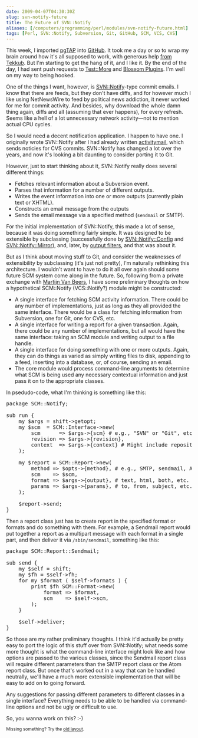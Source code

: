 ```yaml
--- 
date: 2009-04-07T04:30:30Z
slug: svn-notify-future
title: The Future of SVN::Notify
aliases: [/computers/programming/perl/modules/svn-notify-future.html]
tags: [Perl, SVN::Notify, Subversion, Git, GitHub, SCM, VCS, CVS]
---
```


<p>This week, I imported <a href="http://pgtap.projects.postgresql.org/" title="pgTAP: PostgreSQL Unit Testing">pgTAP</a>
into <a href="http://github.com/theory/pgtap/tree/master" title="The pgTAP GitHub Repository">GitHub</a>. It took me a day or so to wrap my brain around
how it's all supposed to work, with generous
help <a href="http://support.github.com/discussions/repos/492-svn-import-hasnt-finished-after-24-hours" title="GitHub Support: SVN Import Hasn't Finished after 24 Hours">from
Tekkub</a>. But I'm starting to get the hang of it, and I like it. By the end
of the day, I had sent push requests
to <a href="http://github.com/schwern/test-more/tree/master" title="The Test::More GitHub Repository">Test::More</a>
and <a href="http://github.com/hail2u/blosxom-plugins/tree/master" title="Blosxom Plugins GitHub Repository">Blosxom Plugins</a>. I'm well on my
way to being hooked.</p>

<p>One of the things I want, however,
is <a href="http://search.cpan.org/perldoc?SVN::Notify" title="SVN::Notify on CPAN">SVN::Notify</a>-type commit emails. I know that there are feeds, but
they don't have diffs, and for however much I like using NetNewsWire to feed
by political news addiction, it never worked for me for commit activity. And
besides, why download the whole damn thing again, diffs and all (assuming that
ever happens), for every refresh. Seems like a hell of a lot unnecessary
network activity—not to mention actual CPU cycles.</p>

<p>So I would need a decent notification application. I happen to have one. I
originally wrote SVN::Notify after I had already
written <a href="search.cpan.org/perldoc?activitymail" title="activitymail on CPAN">activitymail</a>, which sends noticies for CVS commits. SVN::Notify has
changed a lot over the years, and now it's looking a bit daunting to consider
porting it to Git.</p>

<p>However, just to start thinking about it, SVN::Notify really does several
different things:</p>

<ul>
  <li>Fetches relevant information about a Subversion event.</li>
  <li>Parses that information for a number of different outputs.</li>
  <li>Writes the event information into one or more outputs (currently plain text or XHTML).</li>
  <li>Constructs an email message from the outputs</li>
  <li>Sends the email message via a specified method (<code>sendmail</code> or SMTP).</li>
</ul>

<p>For the initial implementation of SVN::Notify, this made a lot of sense,
because it was doing something fairly simple. It was designed to be extensible
by subclassing (successfully done
by <a href="http://search.cpan.org/perldoc?SVN::Notify::Config">SVN::Notify::Config</a>
and
<a href="http://search.cpan.org/perldoc?SVN::Notify::Mirror">SVN::Notify::Mirror</a>),
and, later,
by <a href="http://search.cpan.org/perldoc?SVN::Notify::Filter">output filters</a>, and that was about it.</p>

<p>But as I think about moving stuff to Git, and consider the weaknesses of
extensibility by subclassing (it's just not pretty), I'm naturally rethinking
this architecture. I wouldn't want to have to do it all over again should some
future SCM system come along in the future. So, following from a private
exchange with
<a href="http://search.cpan.org/~martijn/">Martijn Van Beers</a>, I have some
preliminary thoughts on how a hypothetical SCM::Notify (VCS::Notify?) module
might be constructed:</p>

<ul>
  <li>A single interface for fetching SCM activity information. There could be
  any number of implementations, just as long as they all provided the same
  interface. There would be a class for fetching information from Subversion,
  one for Git, one for CVS, etc.</li>
  <li>A single interface for writing a report for a given transaction. Again,
  there could be any number of implementations, but all would have the same
  interface: taking an SCM module and writing output to a file handle.</li>
  <li>A single interface for doing something with one or more outputs. Again,
  they can do things as varied as simply writing files to disk, appending to a
  feed, inserting into a database, or, of course, sending an email.</li>
  <li>The core module would process command-line arguments to determine what
  SCM is being used any necessary contextual information and just pass it on
  to the appropriate classes.</li>
</ul>

<p>In psedudo-code, what I'm thinking is something like this:</p>

<pre>
package SCM::Notify;

sub run {
    my $args = shift->getopt;
    my $scm  = SCM::Interface->new(
        scm      => $args->{scm} # e.g., &quot;SVN&quot; or &quot;Git&quot;, etc.
        revision => $args->{revision},
        context  => $args->{context} # Might include repository path for SVN.
    );

    my $report = SCM::Report->new(
        method => $opts->{method}, # e.g., SMTP, sendmail, Atom, etc.
        scm    => $scm,
        format => $args->{output}, # text, html, both, etc.
        params => $args->{params}, # to, from, subject, etc.
    );

    $report->send;
}
</pre>

<p>Then a report class just has to create report in the specified format or
formats and do something with them. For example, a Sendmail report would put
together a report as a multipart message with each format in a single part,
and then deliver it via <code>/sbin/sendmail</code>, something like this:</p>

<pre>
package SCM::Report::Sendmail;

sub send {
    my $self = shift;
    my $fh = $self->fh;
    for my $format ( $self->formats ) {
        print $fh SCM::Format->new(
            format => $format,
            scm    => $self->scm,
        );
    }

    $self->deliver;
}
</pre>

<p>So those are my rather preliminary thoughts. I think it'd actually be
pretty easy to port the logic of this stuff over from SVN::Notify; what needs
some more thought is what the command-line interface might look like and how
options are passed to the various classes, since the Sendmail report class
will require different parameters than the SMTP report class or the Atom
report class. But once that's worked out in a way that can be handled
neutrally, we'll have a much more extensible implementation that will be easy
to add on to going forward.</p>

<p>Any suggestions for passing different parameters to different classes in a
single interface? Everything needs to be able to be handled via command-line
options and not be ugly or difficult to use.</p>

<p>So, you wanna work on this? :-)</p>


<p class="past"><small>Missing something? Try the <a rel="nofollow" href="http://past.justatheory.com/computers/programming/perl/modules/svn-notify-future.html">old layout</a>.</small></p>


